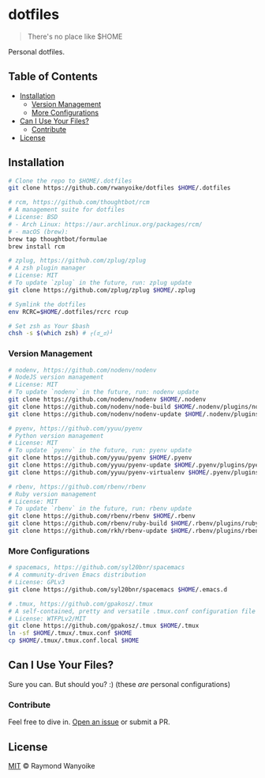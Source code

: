 # dotfiles

> There's no place like $HOME

Personal dotfiles.

## Table of Contents

- [Installation](#installation)
  * [Version Management](#version-management)
  * [More Configurations](#more-configurations)
- [Can I Use Your Files?](#can-i-use-your-files)
  * [Contribute](#contribute)
- [License](#license)

## Installation

```bash
# Clone the repo to $HOME/.dotfiles
git clone https://github.com/rwanyoike/dotfiles $HOME/.dotfiles
```

```bash
# rcm, https://github.com/thoughtbot/rcm
# A management suite for dotfiles
# License: BSD
# - Arch Linux: https://aur.archlinux.org/packages/rcm/
# - macOS (brew):
brew tap thoughtbot/formulae
brew install rcm

# zplug, https://github.com/zplug/zplug
# A zsh plugin manager
# License: MIT
# To update `zplug` in the future, run: zplug update
git clone https://github.com/zplug/zplug $HOME/.zplug
```

```bash
# Symlink the dotfiles
env RCRC=$HOME/.dotfiles/rcrc rcup

# Set zsh as Your $bash
chsh -s $(which zsh) # ┌(ಠ‿ಠ)┘
```

### Version Management

```bash
# nodenv, https://github.com/nodenv/nodenv
# NodeJS version management
# License: MIT
# To update `nodenv` in the future, run: nodenv update
git clone https://github.com/nodenv/nodenv $HOME/.nodenv
git clone https://github.com/nodenv/node-build $HOME/.nodenv/plugins/node-build
git clone https://github.com/nodenv/nodenv-update $HOME/.nodenv/plugins/nodenv-update

# pyenv, https://github.com/yyuu/pyenv
# Python version management
# License: MIT
# To update `pyenv` in the future, run: pyenv update
git clone https://github.com/yyuu/pyenv $HOME/.pyenv
git clone https://github.com/yyuu/pyenv-update $HOME/.pyenv/plugins/pyenv-update
git clone https://github.com/yyuu/pyenv-virtualenv $HOME/.pyenv/plugins/pyenv-virtualenv

# rbenv, https://github.com/rbenv/rbenv
# Ruby version management
# License: MIT
# To update `rbenv` in the future, run: rbenv update
git clone https://github.com/rbenv/rbenv $HOME/.rbenv
git clone https://github.com/rbenv/ruby-build $HOME/.rbenv/plugins/ruby-build
git clone https://github.com/rkh/rbenv-update $HOME/.rbenv/plugins/rbenv-update
```

### More Configurations

```bash
# spacemacs, https://github.com/syl20bnr/spacemacs
# A community-driven Emacs distribution
# License: GPLv3
git clone https://github.com/syl20bnr/spacemacs $HOME/.emacs.d

# .tmux, https://github.com/gpakosz/.tmux
# A self-contained, pretty and versatile .tmux.conf configuration file
# License: WTFPLv2/MIT
git clone https://github.com/gpakosz/.tmux $HOME/.tmux
ln -sf $HOME/.tmux/.tmux.conf $HOME
cp $HOME/.tmux/.tmux.conf.local $HOME
```

## Can I Use Your Files?

Sure you can. But should you? :) (these _are_ personal configurations)

### Contribute

Feel free to dive in. [Open an issue](https://github.com/rwanyoike/dotfiles/issues/new) or submit a PR.

## License

[MIT](LICENSE) © Raymond Wanyoike

